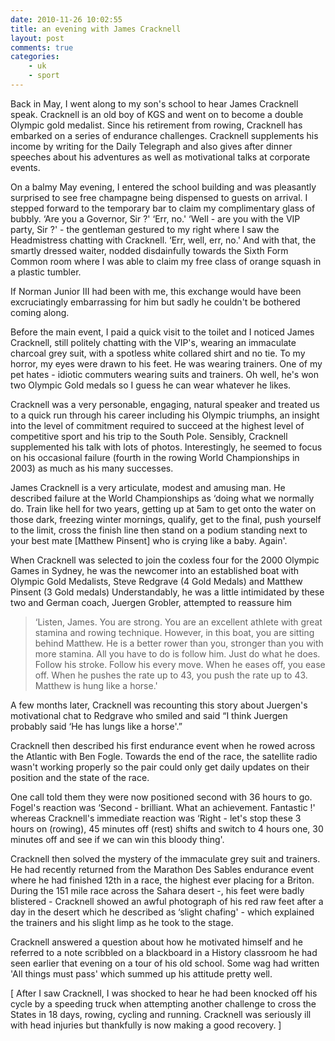 ```yaml
---
date: 2010-11-26 10:02:55
title: an evening with James Cracknell
layout: post
comments: true
categories:
    - uk
    - sport
---
```

Back in May, I went along to my son's school to hear James Cracknell
speak. Cracknell is an old boy of KGS and went on to become a double
Olympic gold medalist. Since his retirement from rowing, Cracknell has
embarked on a series of endurance challenges. Cracknell supplements his
income by writing for the Daily Telegraph and also gives after dinner
speeches about his adventures as well as motivational talks at corporate
events.

On a balmy May evening, I entered the school building and was pleasantly
surprised to see free champagne being dispensed to guests on arrival. I
stepped forward to the temporary bar to claim my complimentary glass of
bubbly. ‘Are you a Governor, Sir ?' ‘Err, no.' ‘Well - are you with the
VIP party, Sir ?' - the gentleman gestured to my right where I saw the
Headmistress chatting with Cracknell. ‘Err, well, err, no.' And with
that, the smartly dressed waiter, nodded disdainfully towards the Sixth
Form Common room where I was able to claim my free class of orange
squash in a plastic tumbler.

If Norman Junior III had been with me, this exchange would have been
excruciatingly embarrassing for him but sadly he couldn't be bothered
coming along.

Before the main event, I paid a quick visit to the toilet and I noticed
James Cracknell, still politely chatting with the VIP's, wearing an
immaculate charcoal grey suit, with a spotless white collared shirt and
no tie. To my horror, my eyes were drawn to his feet. He was wearing
trainers. One of my pet hates - idiotic commuters wearing suits and
trainers. Oh well, he's won two Olympic Gold medals so I guess he can
wear whatever he likes.

Cracknell was a very personable, engaging, natural speaker and treated
us to a quick run through his career including his Olympic triumphs, an
insight into the level of commitment required to succeed at the highest
level of competitive sport and his trip to the South Pole. Sensibly,
Cracknell supplemented his talk with lots of photos. Interestingly, he
seemed to focus on his occasional failure (fourth in the rowing World
Championships in 2003) as much as his many successes.

James Cracknell is a very articulate, modest and amusing man. He
described failure at the World Championships as ‘doing what we normally
do. Train like hell for two years, getting up at 5am to get onto the
water on those dark, freezing winter mornings, qualify, get to the
final, push yourself to the limit, cross the finish line then stand on a
podium standing next to your best mate [Matthew Pinsent] who is crying
like a baby. Again'.

When Cracknell was selected to join the coxless four for the 2000
Olympic Games in Sydney, he was the newcomer into an established boat
with Olympic Gold Medalists, Steve Redgrave (4 Gold Medals) and Matthew
Pinsent (3 Gold medals) Understandably, he was a little intimidated by
these two and German coach, Juergen Grobler, attempted to reassure him

> ‘Listen, James. You are strong. You are an excellent athlete with
> great stamina and rowing technique. However, in this boat, you are
> sitting behind Matthew. He is a better rower than you, stronger than
> you with more stamina. All you have to do is follow him. Just do what
> he does. Follow his stroke. Follow his every move. When he eases off,
> you ease off. When he pushes the rate up to 43, you push the rate up
> to 43. Matthew is hung like a horse.'

A few months later, Cracknell was recounting this story about Juergen's
motivational chat to Redgrave who smiled and said “I think Juergen
probably said ‘He has lungs like a horse'.”

Cracknell then described his first endurance event when he rowed across
the Atlantic with Ben Fogle. Towards the end of the race, the satellite
radio wasn't working properly so the pair could only get daily updates
on their position and the state of the race.

One call told them they were now positioned second with 36 hours to go.
Fogel's reaction was ‘Second - brilliant. What an achievement. Fantastic
!' whereas Cracknell's immediate reaction was ‘Right - let's stop these
3 hours on (rowing), 45 minutes off (rest) shifts and switch to 4 hours
one, 30 minutes off and see if we can win this bloody thing'.

Cracknell then solved the mystery of the immaculate grey suit and
trainers. He had recently returned from the Marathon Des Sables
endurance event where he had finished 12th in a race, the highest ever
placing for a Briton. During the 151 mile race across the Sahara desert
-, his feet were badly blistered - Cracknell showed an awful photograph
of his red raw feet after a day in the desert which he described as
‘slight chafing' - which explained the trainers and his slight limp as
he took to the stage.

Cracknell answered a question about how he motivated himself and he
referred to a note scribbled on a blackboard in a History classroom he
had seen earlier that evening on a tour of his old school. Some wag
had written 'All things must pass' which summed up his attitude pretty
well.

[ After I saw Cracknell, I was shocked to hear he had been knocked off
his cycle by a speeding truck when attempting another challenge to
cross the States in 18 days, rowing, cycling and running. Cracknell
was seriously ill with head injuries but thankfully is now making a
good recovery. ]
